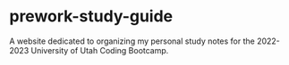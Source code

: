 # prework-study-guide
A website dedicated to organizing my personal study notes for the 2022-2023 University of Utah Coding Bootcamp.
